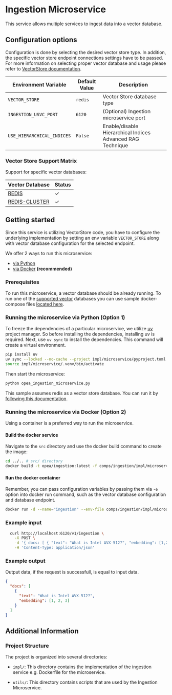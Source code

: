 # Ingestion Microservice

This service allows multiple services to ingest data into a vector database.

## Configuration options

Configuration is done by selecting the desired vector store type. In addition, the specific vector store endpoint connections settings have to be passed.  For more information on selecting proper vector database and usage please refer to [VectorStore documentation](../vectorstores/README.md).

| Environment Variable    | Default Value     | Description                                                                                      |
|-------------------------|-------------------|--------------------------------------------------------------------------------------------------|
| `VECTOR_STORE`          | `redis`           | Vector Store database type         |
| `INGESTION_USVC_PORT`          | `6120`           | (Optional) Ingestion microservice port         |
| `USE_HIERARCHICAL_INDICES` | `False`        | Enable/disable Hierarchical Indices Advanced RAG Technique         |

### Vector Store Support Matrix

Support for specific vector databases:

| Vector Database                                          |  Status   |
| -------------------------------------------------------- | --------- |
| [REDIS](../vectorstores/README.md#redis)                 | &#x2713;  |
| [REDIS-CLUSTER](../vectorstores/README.md#redis-cluster) | &#x2713;  |

## Getting started

Since this service is utilizing VectorStore code, you have to configure the underlying implementation by setting an env variable `VECTOR_STORE` along with vector database configuration for the selected endpoint.

We offer 2 ways to run this microservice:
  - [via Python](#running-the-microservice-via-python-option-1)
  - [via Docker](#running-the-microservice-via-docker-option-2) **(recommended)**

### Prerequisites

To run this microservice, a vector database should be already running. To run one of the [supported vector](#vector-store-support-matrix) databases you can use sample docker-compose files [located here](../vectorstores/impl/).

### Running the microservice via Python (Option 1)

To freeze the dependencies of a particular microservice, we utilize [uv](https://github.com/astral-sh/uv) project manager. So before installing the dependencies, installing uv is required.
Next, use `uv sync` to install the dependencies. This command will create a virtual environment.

```bash
pip install uv
uv sync --locked --no-cache --project impl/microservice/pyproject.toml
source impl/microservice/.venv/bin/activate
```

Then start the microservice:

```bash
python opea_ingestion_microservice.py
```

This sample assumes redis as a vector store database. You can run it by [following this documentation](../vectorstores/README.md#redis).

### Running the microservice via Docker (Option 2)

Using a container is a preferred way to run the microservice.

#### Build the docker service

Navigate to the `src` directory and use the docker build command to create the image:

```bash
cd ../.. # src/ directory
docker build -t opea/ingestion:latest -f comps/ingestion/impl/microservice/Dockerfile .
```

#### Run the docker container

Remember, you can pass configuration variables by passing them via `-e` option into docker run command, such as the vector database configuration and database endpoint.

```bash
docker run -d --name="ingestion" --env-file comps/ingestion/impl/microservice/.env -p 6120:6120 opea/ingestion:latest
```

### Example input

```bash
  curl http://localhost:6120/v1/ingestion \
    -X POST \
    -d '{ docs: [ { "text": "What is Intel AVX-512?", "embedding": [1,2,3] } ] }' \
    -H 'Content-Type: application/json'
```
### Example output

Output data, if the request is successfull, is equal to input data.

```json
{
  "docs": [
    {
      "text": "What is Intel AVX-512?",
      "embedding": [1, 2, 3]
    }
  ]
}
```

## Additional Information
### Project Structure

The project is organized into several directories:

- `impl/`: This directory contains the implementation of the ingestion service e.g. Dockerfile for the microservice.

- `utils/`: This directory contains scripts that are used by the Ingestion Microservice.
